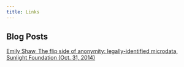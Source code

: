 ```yaml
---
title: Links
---
```


## Blog Posts
[Emily Shaw, The flip side of anonymity: legally-identified microdata, Sunlight Foundation (Oct. 31, 2014)](http://sunlightfoundation.com/blog/2014/10/31/the-flip-side-of-anonymity-legally-identified-microdata/)
